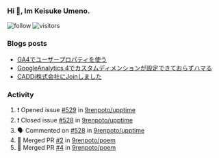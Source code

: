 ### Hi 👋, Im Keisuke Umeno.

<!--
**9renpoto/9renpoto** is a ✨ _special_ ✨ repository because its `README.md` (this file) appears on your GitHub profile.

Here are some ideas to get you started:

- 🔭 I’m currently working on ...
- 🌱 I’m currently learning ...
- 👯 I’m looking to collaborate on ...
- 🤔 I’m looking for help with ...
- 💬 Ask me about ...
- 📫 How to reach me: ...
- 😄 Pronouns: ...
- ⚡ Fun fact: ...
-->

![follow](https://img.shields.io/github/followers/9renpoto?label=Follow&style=social)
![visitors](https://komarev.com/ghpvc/?username=9renpoto&label=Profile%20views&color=0e75b6&style=flat)

### Blogs posts

<!-- BLOG-POST-LIST:START -->
- [GA4でユーザープロパティを使う](https://9renpoto.dev/2021/02/21/google-analytics-4-user-properties/)
- [GoogleAnalytics 4でカスタムディメンションが設定できておらずハマる](https://9renpoto.dev/2021/02/13/google-analytics-4/)
- [CADDi株式会社にJoinしました](https://9renpoto.dev/2020/12/05/join/)
<!-- BLOG-POST-LIST:END -->

### Activity

<!--START_SECTION:activity-->
1. ❗️ Opened issue [#529](https://github.com/9renpoto/upptime/issues/529) in [9renpoto/upptime](https://github.com/9renpoto/upptime)
2. ❗️ Closed issue [#528](https://github.com/9renpoto/upptime/issues/528) in [9renpoto/upptime](https://github.com/9renpoto/upptime)
3. 🗣 Commented on [#528](https://github.com/9renpoto/upptime/issues/528) in [9renpoto/upptime](https://github.com/9renpoto/upptime)
4. 🎉 Merged PR [#2](https://github.com/9renpoto/poem/pull/2) in [9renpoto/poem](https://github.com/9renpoto/poem)
5. 🎉 Merged PR [#4](https://github.com/9renpoto/poem/pull/4) in [9renpoto/poem](https://github.com/9renpoto/poem)
<!--END_SECTION:activity-->

<!--START_SECTION:waka-->
<!--END_SECTION:waka-->
